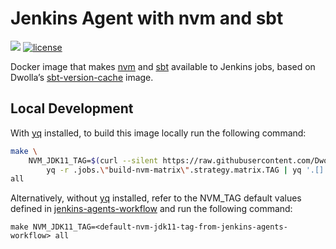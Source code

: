# Jenkins Agent with nvm and sbt

[![](https://images.microbadger.com/badges/image/dwolla/jenkins-agent-nvm-sbt.svg)](https://microbadger.com/images/dwolla/jenkins-agent-nvm-sbt)
[![license](https://img.shields.io/github/license/dwolla/jenkins-agent-docker-nvm-sbt.svg?style=flat-square)](https://github.com/Dwolla/jenkins-agent-docker-nvm-sbt/blob/master/LICENSE)

Docker image that makes [nvm](https://github.com/creationix/nvm) and [sbt](http://scala-sbt.org/) available to Jenkins jobs, based on Dwolla’s [sbt-version-cache](https://github.com/Dwolla/docker-sbt-version-cache) image.

## Local Development

With [yq](https://kislyuk.github.io/yq/) installed, to build this image locally run the following command:

```bash
make \
    NVM_JDK11_TAG=$(curl --silent https://raw.githubusercontent.com/Dwolla/jenkins-agents-workflow/main/.github/workflows/build-docker-image.yml | \
        yq -r .jobs.\"build-nvm-matrix\".strategy.matrix.TAG | yq '.[] | select (test(".*?jdk11.*?"))') \
all
```

Alternatively, without [yq](https://kislyuk.github.io/yq/) installed, refer to the NVM_TAG default values defined in [jenkins-agents-workflow](https://github.com/Dwolla/jenkins-agents-workflow/blob/main/.github/workflows/build-docker-image.yml) and run the following command:

`make NVM_JDK11_TAG=<default-nvm-jdk11-tag-from-jenkins-agents-workflow> all`